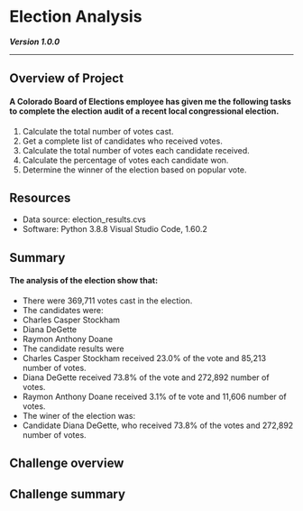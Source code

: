 # Election Analysis

***Version 1.0.0***

---

## Overview of Project
#### A Colorado Board of Elections employee has given me the following tasks to complete the election audit of a recent local congressional election.

1. Calculate the total number of votes cast.
2. Get a complete list of candidates who received votes.
3. Calculate the total number of votes each candidate received.
4. Calculate the percentage of votes each candidate won.
5. Determine the winner of the election based on popular vote.

## Resources

- Data source: election_results.cvs
- Software: Python 3.8.8 Visual Studio Code, 1.60.2

## Summary
#### The analysis of the election show that:

- There were 369,711 votes cast in the election.
- The candidates were:
 -  Charles Casper Stockham
 -  Diana DeGette
 -  Raymon Anthony Doane
-  The candidate results were
 -  Charles Casper Stockham received 23.0% of the vote and 85,213 number of votes.
 -  Diana DeGette received 73.8% of the vote and 272,892 number of votes.
 -  Raymon Anthony Doane received 3.1% of te vote and 11,606 number of votes.
-  The winer of the election was:
 -  Candidate Diana DeGette, who received 73.8% of the votes and 272,892 number of votes.

## Challenge overview

## Challenge summary

